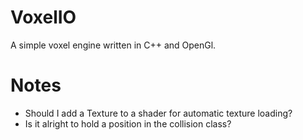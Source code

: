 # VoxelIO

A simple voxel engine written in C++ and OpenGl.

# Notes

- Should I add a Texture to a shader for automatic texture loading?
- Is it alright to hold a position in the collision class?
